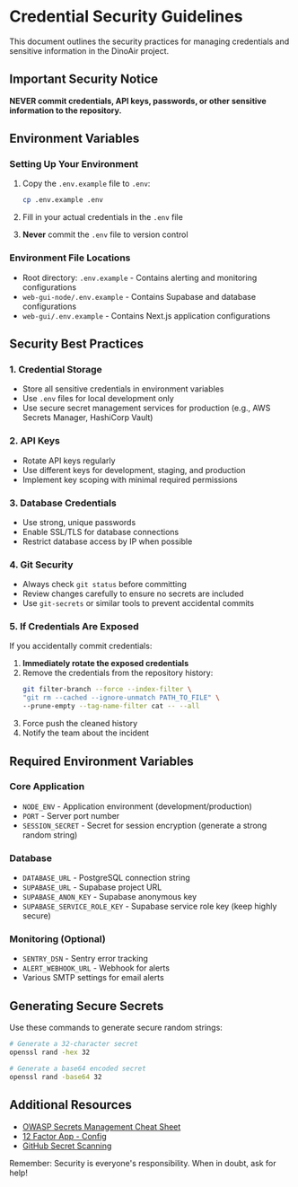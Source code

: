 # Credential Security Guidelines

This document outlines the security practices for managing credentials and sensitive information in the DinoAir project.

## Important Security Notice

**NEVER commit credentials, API keys, passwords, or other sensitive information to the repository.**

## Environment Variables

### Setting Up Your Environment

1. Copy the `.env.example` file to `.env`:
   ```bash
   cp .env.example .env
   ```

2. Fill in your actual credentials in the `.env` file
3. **Never** commit the `.env` file to version control

### Environment File Locations

- Root directory: `.env.example` - Contains alerting and monitoring configurations
- `web-gui-node/.env.example` - Contains Supabase and database configurations
- `web-gui/.env.example` - Contains Next.js application configurations

## Security Best Practices

### 1. Credential Storage

- Store all sensitive credentials in environment variables
- Use `.env` files for local development only
- Use secure secret management services for production (e.g., AWS Secrets Manager, HashiCorp Vault)

### 2. API Keys

- Rotate API keys regularly
- Use different keys for development, staging, and production
- Implement key scoping with minimal required permissions

### 3. Database Credentials

- Use strong, unique passwords
- Enable SSL/TLS for database connections
- Restrict database access by IP when possible

### 4. Git Security

- Always check `git status` before committing
- Review changes carefully to ensure no secrets are included
- Use `git-secrets` or similar tools to prevent accidental commits

### 5. If Credentials Are Exposed

If you accidentally commit credentials:

1. **Immediately rotate the exposed credentials**
2. Remove the credentials from the repository history:
   ```bash
   git filter-branch --force --index-filter \
   "git rm --cached --ignore-unmatch PATH_TO_FILE" \
   --prune-empty --tag-name-filter cat -- --all
   ```
3. Force push the cleaned history
4. Notify the team about the incident

## Required Environment Variables

### Core Application
- `NODE_ENV` - Application environment (development/production)
- `PORT` - Server port number
- `SESSION_SECRET` - Secret for session encryption (generate a strong random string)

### Database
- `DATABASE_URL` - PostgreSQL connection string
- `SUPABASE_URL` - Supabase project URL
- `SUPABASE_ANON_KEY` - Supabase anonymous key
- `SUPABASE_SERVICE_ROLE_KEY` - Supabase service role key (keep highly secure)

### Monitoring (Optional)
- `SENTRY_DSN` - Sentry error tracking
- `ALERT_WEBHOOK_URL` - Webhook for alerts
- Various SMTP settings for email alerts

## Generating Secure Secrets

Use these commands to generate secure random strings:

```bash
# Generate a 32-character secret
openssl rand -hex 32

# Generate a base64 encoded secret
openssl rand -base64 32
```

## Additional Resources

- [OWASP Secrets Management Cheat Sheet](https://cheatsheetseries.owasp.org/cheatsheets/Secrets_Management_Cheat_Sheet.html)
- [12 Factor App - Config](https://12factor.net/config)
- [GitHub Secret Scanning](https://docs.github.com/en/code-security/secret-scanning)

Remember: Security is everyone's responsibility. When in doubt, ask for help!
